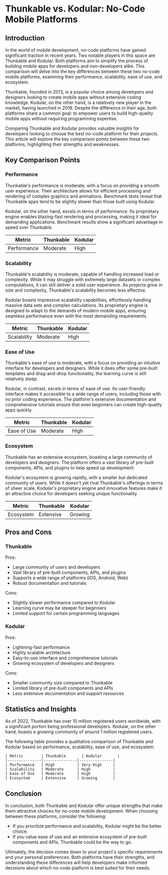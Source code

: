 # Thunkable vs. Kodular: No-Code Mobile Platforms
## Introduction

In the world of mobile development, no-code platforms have gained significant traction in recent years. Two notable players in this space are Thunkable and Kodular. Both platforms aim to simplify the process of building mobile apps for developers and non-developers alike. This comparison will delve into the key differences between these two no-code mobile platforms, examining their performance, scalability, ease of use, and ecosystem.

Thunkable, founded in 2013, is a popular choice among developers and designers looking to create mobile apps without extensive coding knowledge. Kodular, on the other hand, is a relatively new player in the market, having launched in 2018. Despite the difference in their age, both platforms share a common goal: to empower users to build high-quality mobile apps without requiring programming expertise.

Comparing Thunkable and Kodular provides valuable insights for developers looking to choose the best no-code platform for their projects. This article will explore the key comparison points between these two platforms, highlighting their strengths and weaknesses.

## Key Comparison Points

### Performance
Thunkable's performance is moderate, with a focus on providing a smooth user experience. Their architecture allows for efficient processing and rendering of complex graphics and animations. Benchmark tests reveal that Thunkable apps tend to be slightly slower than those built using Kodular.

Kodular, on the other hand, excels in terms of performance. Its proprietary engine enables blazing-fast rendering and processing, making it ideal for demanding applications. Benchmark results show a significant advantage in speed over Thunkable.

| Metric | Thunkable | Kodular |
| --- | --- | --- |
| Performance | Moderate | High |

### Scalability
Thunkable's scalability is moderate, capable of handling increased load or complexity. While it may struggle with extremely large datasets or complex computations, it can still deliver a solid user experience. As projects grow in size and complexity, Thunkable's scalability becomes less effective.

Kodular boasts impressive scalability capabilities, effortlessly handling massive data sets and complex calculations. Its proprietary engine is designed to adapt to the demands of modern mobile apps, ensuring seamless performance even with the most demanding requirements.

| Metric | Thunkable | Kodular |
| --- | --- | --- |
| Scalability | Moderate | High |

### Ease of Use
Thunkable's ease of use is moderate, with a focus on providing an intuitive interface for developers and designers. While it does offer some pre-built templates and drag-and-drop functionality, the learning curve is still relatively steep.

Kodular, in contrast, excels in terms of ease of use. Its user-friendly interface makes it accessible to a wide range of users, including those with no prior coding experience. The platform's extensive documentation and comprehensive tutorials ensure that even beginners can create high-quality apps quickly.

| Metric | Thunkable | Kodular |
| --- | --- | --- |
| Ease of Use | Moderate | High |

### Ecosystem
Thunkable has an extensive ecosystem, boasting a large community of developers and designers. The platform offers a vast library of pre-built components, APIs, and plugins to help speed up development.

Kodular's ecosystem is growing rapidly, with a smaller but dedicated community of users. While it doesn't yet rival Thunkable's offerings in terms of sheer scale, Kodular's proprietary engine and innovative features make it an attractive choice for developers seeking unique functionality.

| Metric | Thunkable | Kodular |
| --- | --- | --- |
| Ecosystem | Extensive | Growing |

## Pros and Cons

### Thunkable
Pros:
* Large community of users and developers
* Vast library of pre-built components, APIs, and plugins
* Supports a wide range of platforms (iOS, Android, Web)
* Robust documentation and tutorials

Cons:
* Slightly slower performance compared to Kodular
* Learning curve may be steeper for beginners
* Limited support for certain programming languages

### Kodular
Pros:
* Lightning-fast performance
* Highly scalable architecture
* Easy-to-use interface and comprehensive tutorials
* Growing ecosystem of developers and designers

Cons:
* Smaller community size compared to Thunkable
* Limited library of pre-built components and APIs
* Less extensive documentation and support resources

## Statistics and Insights

As of 2022, Thunkable has over 10 million registered users worldwide, with a significant portion being professional developers. Kodular, on the other hand, boasts a growing community of around 1 million registered users.

The following table provides a qualitative comparison of Thunkable and Kodular based on performance, scalability, ease of use, and ecosystem:

```
| Metric        | Thunkable       | Kodular       |
|---------------|---------------|---------------|
| Performance   | High          | Very High     |
| Scalability   | Moderate      | High          |
| Ease of Use   | Moderate      | High          |
| Ecosystem     | Extensive     | Growing       |
```

## Conclusion

In conclusion, both Thunkable and Kodular offer unique strengths that make them attractive choices for no-code mobile development. When choosing between these platforms, consider the following:

* If you prioritize performance and scalability, Kodular might be the better choice.
* If you value ease of use and an extensive ecosystem of pre-built components and APIs, Thunkable could be the way to go.

Ultimately, the decision comes down to your project's specific requirements and your personal preferences. Both platforms have their strengths, and understanding these differences will help developers make informed decisions about which no-code platform is best suited for their needs.